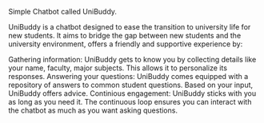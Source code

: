 Simple Chatbot called UniBuddy.

UniBuddy is a chatbot designed to ease the transition to university life for new students. 
It aims to bridge the gap between new students and the university environment, offers a friendly and supportive experience by:

Gathering information: 
UniBuddy gets to know you by collecting details like your name, faculty, major subjects. This allows it to personalize its responses.
Answering your questions: 
UniBuddy comes equipped with a repository of answers to common student questions. Based on your input, UniBuddy offers advice.
Continious engagement: 
UniBuddy sticks with you as long as you need it. The continuous loop ensures you can interact with the chatbot as much as you want asking questions.
